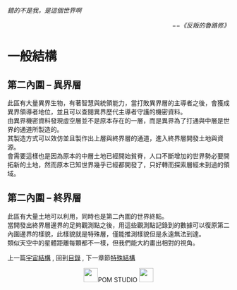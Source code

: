 *錯的不是我，是這個世界啊*  
<p align="right"><i>−−《反叛的魯路修》</i></p>

# 一般結構
## 第二內圍 – 異界層
此區有大量異界生物，有著智慧與統領能力，當打敗異界層的主導者之後，會獲成異界領導者地位，並且可以查閱異界歷代主導者守護的機密資料。  
由異界機密資料發現虛空層並不是原本存在的一層，而是異界為了打通與中層是世界的通道所製造的。  
其製造方式可以效仿並且製作出上層與終界層的通道，進入終界層開發土地與資源。  
會需要這樣也是因為原本的中層土地已經開始貧脊，人口不斷增加的世界勢必要開拓新的土地，然而原本已知世界幾乎已經都開發了，只好轉而探索層經未到過的領域。  

## 第二內圍 – 終界層
此區有大量土地可以利用，同時也是第二內圍的世界終點。  
當開發出終界層邊界的足夠觀測點之後，用這些觀測點記錄到的數據可以復原第二內圍邊界的樣貌，此樣貌就是特殊層，僅能推測樣貌但是永遠無法到達。  
類似天空中的星體距離每顆都不一樣，但我們能大約畫出相對的視角。  


上一篇[宇宙結構](https://partiallyorderedmagic.github.io/Setting/Ch3/Universe) ,
回到[目錄](https://partiallyorderedmagic.github.io/#ch-3-god-view) ,
下一章節[特殊結構](https://partiallyorderedmagic.github.io/Setting/Ch3/Peculiar)


<p align="center"><img src="https://github.com/PartiallyOrderedMagic/PartiallyOrderedMagic.github.io/raw/master/Icon/Design/4Element.svg" Height="32" />POM STUDIO <img src="https://github.com/PartiallyOrderedMagic/PartiallyOrderedMagic.github.io/raw/master/Icon/Transparent/POM.png" Height="32" /></p>
